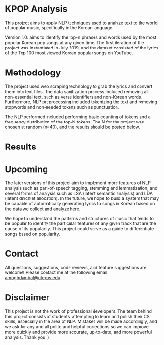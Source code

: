 # KPOP  Analysis

This project aims to apply NLP techniques used to analyze text to the world of popular music, specifically in the Korean language. 

Version 1.0: aims to identify the top-n phrases and words used by the most popular Korean pop songs at any given time.
The first iteration of the project was instantiated in July 2019, and the dataset consisted of the lyrics of the Top 100 most viewed Korean popular songs on YouTube. 

# Methodology

The project used web scraping technology to grab the lyrics and convert them into text files. The data sanitization process included removing all non-essential text, such as verse identifiers and non-Korean words. Furthermore, NLP preprocessing included tokenizing the text and removing stopwords and non-needed tokens such as punctuation. 

The NLP performed included performing basic counting of tokens and a frequency distribution of the top-N tokens. The N for the project was chosen at random (n=40), and the results should be posted below. 

# Results

# Upcoming

The later versions of this project aim to implement more features of NLP analysis such as part-of-speech tagging, stemming and lemmatization, and several forms of analysis such as LSA (latent semantic analysis) and LDA (latent dirichlet allocation). In the future, we hope to build a system that may be capable of automatically generating lyrics to songs in Korean based on the data we collect and analyze here.

We hope to understand the patterns and structures of music that tends to be popular to identify the particular features of any given track that are the cause of its popularity. This project could serve as a guide to differentiate songs based on popularity.

# Contact
All questions, suggestions, code reviews, and feature suggestions are welcome! Please contact me at the following email: amoghdambal@utexas.edu 

# Disclaimer

This project is not the work of professional developers. The team behind this project consists of students, attempting to learn and polish their CS skills, especially in the area of NLP. Mistakes will be made accordingly, and we ask for any and all polite and helpful corrections so we can improve more quickly and provide more accurate, up-to-date, and more powerful analysis. Thank you :)
